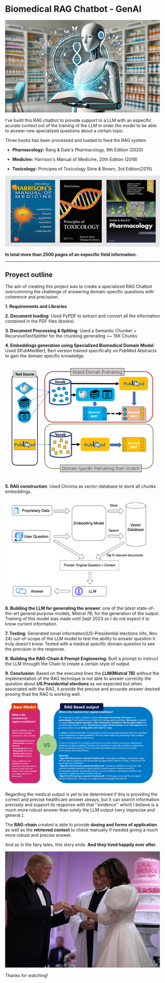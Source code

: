 # **Biomedical RAG Chatbot - GenAI**

![genai_chat](images/genai_chat.PNG)

I've build this RAG chatbot to provide support to a LLM with an especific acurate context out of the training of the LLM in order the model to be able to answer new specialized questions about a certain topic.

Three books has been processed and loaded to feed the RAG system.

- **Pharmacology:** Rang & Dale's Pharmacology, 9th Edition (2020)

- **Medicine:** Harrison's Manual of Medicine, 20th Edition (2018)

- **Toxicology:** Principes of Toxicology Stine & Brown, 3rd Edition(2015)

![Books](images/books.PNG)

**In total more than 2500 pages of an especific field information.**

---


## **Proyect outline**


The aim of creating this project was to create a specialized RAG Chatbot overcomming the challenge of answering domain-specific questions with coherence and precission.

**1. Requirements and Libraries**

**2. Document loading**: Used PyPDF to extract and convert all the information contained in the PDF files (books).

**3. Document Processing & Spliting**: Used a Semantic Chunker + RecursiveTextSplitter for the chunking generating =~ 15K Chunks

**4. Embeddings generation using Specialized Biomedical Domain Model**: Used SPubMedBert, Bert version trained specifically on PubMed Abstracts to gain the domain specific knowledge.

![pubmedbert](images/pubmedbert.png)

**5. RAG construction**: Used Chroma as vector-database to store all chunks embeddings.

![rag_pipeline](images/rag_pipeline.PNG)


**6. Building the LLM for generating the answer**: one of the latest state-of-the-art general purpose models, Mistral 7B, for the generation of the output. Training of this model was made until Sept 2023 so I do not expect it to know current information.

**7. Testing**: Generated novel information(US-Presidential elections info, Nov 24) out-of-scope of the LLM model to test the ability to answer question it truly doesn't know. Tested with a medical specific domain question to see the precision in the response.


**8. Building the RAG-Chain & Prompt Engineering**: Built a prompt to instruct the LLM througth the Chain to create a certain style of output.

**9. Conclusion**: Based on the executed lines the **LLM(Mistral 7B)** without the implementation of the RAG technique is not able to answer correclty the question about **US Presidential elections** as we expected but when associated with the RAG, it provide the precise and accurate answer desired proving thad the RAG is working well.


![BASE_vs_RAG](images/BASE_vs_RAG.PNG)


Regarding the medical output is yet to be determined if this is providing the correct and precise healthcare answer always, but it can search information precisely and support its response with that ''evidence'' which I believe is a much more robust answer than solely the LLM output (very imprecise and general.).

The **RAG-chain** created is able to provide **dosing and forms of application** as well as the **retrieved context** to check manually if needed giving a much more robust and precise answer.

And as in the fairy tales, this story ends. **And they lived happily ever after.**

![wedding](images/wedding.jpg)

Thanks for watching!




